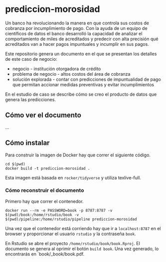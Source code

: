 # prediccion-morosidad

Un banco ha revolucionando la manera en que controla sus costos de cobranza por incumplimiento de pago. Con la ayuda de un equipo de científicos de datos el banco desarrolló la capacidad de analizar el comportamiento de miles de acreditados y predecir con alta precisión qué acreditados van a hacer pagos impuntuales y incumplir en sus pagos. 

Este repositorio genera un documento en el que se presentan los detalles de este caso de negocio:

* negocio - institución otorgadora de crédito
* problema de negocio - altos costos del área de cobranza
* solución explorada - contar con predicciones de impuntualidad de pago que permitan accionar medidas preventivas y evitar incumplimientos

En el estudio de caso se describe cómo se creo el producto de datos que genera las predicciones.

## Cómo ver el documento

...

## Cómo instalar

Para construir la imagen de Docker hay que correr el siguiente código.

```
cd $(pwd)
docker build -t prediccion-morosidad .
```

Esta imagen está basada en `rocker/tidyverse` y utiliza texlive-full.

### Cómo reconstruir el documento

Primero hay que correr el contenedor.

```
docker run --rm -e PASSWORD=book -p 8787:8787 -v $(pwd)/book:/home/rstudio/book -v $(pwd)/pipeline:/home/rstudio/pipeline prediccion-morosidad
```

Una vez que el contenedor está corriendo hay que ir a `localhost:8787` en el browser y proporcionar el usuario `rstudio` y la contraseña `book`. 

En Rstudio se abre el proyecto `/home/rstudio/book/book.Rproj`. El documento se genera al oprimir el botón `build book`. Una vez generado, lo encontrarás en `book/_book/book.pdf.
